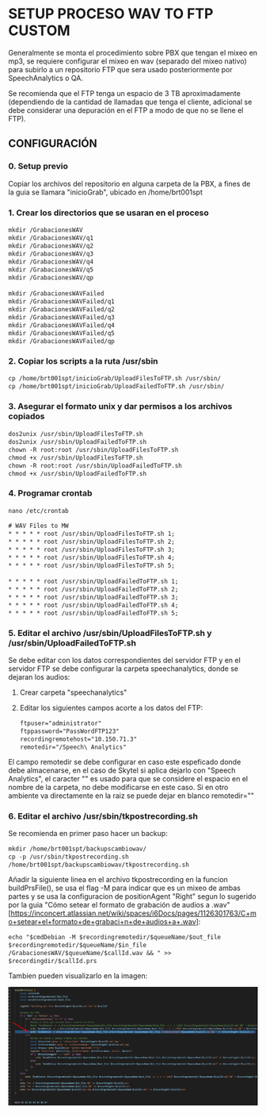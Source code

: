 # SETUP PROCESO WAV TO FTP CUSTOM

Generalmente se monta el procedimiento sobre PBX que tengan el mixeo en mp3, se requiere configurar el mixeo en wav (separado del mixeo nativo) para subirlo a un repositorio FTP que sera usado posteriormente por SpeechAnalytics o QA.

Se recomienda que el FTP tenga un espacio de 3 TB aproximadamente (dependiendo de la cantidad de llamadas que tenga el cliente, adicional se debe considerar una depuración en el FTP a modo de que no se llene el FTP).

## CONFIGURACIÓN

### 0. Setup previo

Copiar los archivos del repositorio en alguna carpeta de la PBX, a fines de la guia se llamara "inicioGrab", ubicado en /home/brt001spt

### 1. Crear los directorios que se usaran en el proceso
 
```
mkdir /GrabacionesWAV
mkdir /GrabacionesWAV/q1
mkdir /GrabacionesWAV/q2
mkdir /GrabacionesWAV/q3
mkdir /GrabacionesWAV/q4
mkdir /GrabacionesWAV/q5
mkdir /GrabacionesWAV/qp

mkdir /GrabacionesWAVFailed
mkdir /GrabacionesWAVFailed/q1
mkdir /GrabacionesWAVFailed/q2
mkdir /GrabacionesWAVFailed/q3
mkdir /GrabacionesWAVFailed/q4
mkdir /GrabacionesWAVFailed/q5
mkdir /GrabacionesWAVFailed/qp
```

### 2. Copiar los scripts a la ruta /usr/sbin

```
cp /home/brt001spt/inicioGrab/UploadFilesToFTP.sh /usr/sbin/
cp /home/brt001spt/inicioGrab/UploadFailedToFTP.sh /usr/sbin/
```

### 3. Asegurar el formato unix y dar permisos a los archivos copiados

```
dos2unix /usr/sbin/UploadFilesToFTP.sh
dos2unix /usr/sbin/UploadFailedToFTP.sh
chown -R root:root /usr/sbin/UploadFilesToFTP.sh
chmod +x /usr/sbin/UploadFilesToFTP.sh
chown -R root:root /usr/sbin/UploadFailedToFTP.sh
chmod +x /usr/sbin/UploadFailedToFTP.sh
```

### 4. Programar crontab

```
nano /etc/crontab
```

```
# WAV Files to MW
* * * * * root /usr/sbin/UploadFilesToFTP.sh 1;
* * * * * root /usr/sbin/UploadFilesToFTP.sh 2;
* * * * * root /usr/sbin/UploadFilesToFTP.sh 3;
* * * * * root /usr/sbin/UploadFilesToFTP.sh 4;
* * * * * root /usr/sbin/UploadFilesToFTP.sh 5;

* * * * * root /usr/sbin/UploadFailedToFTP.sh 1;
* * * * * root /usr/sbin/UploadFailedToFTP.sh 2;
* * * * * root /usr/sbin/UploadFailedToFTP.sh 3;
* * * * * root /usr/sbin/UploadFailedToFTP.sh 4;
* * * * * root /usr/sbin/UploadFailedToFTP.sh 5;
```

### 5. Editar el archivo /usr/sbin/UploadFilesToFTP.sh y /usr/sbin/UploadFailedToFTP.sh

Se debe editar con los datos correspondientes del servidor FTP y en el servidor FTP se debe configurar la carpeta speechanalytics, donde se dejaran los audios:

1. Crear carpeta "speechanalytics"
2. Editar los siguientes campos acorte a los datos del FTP:

    ```
    ftpuser="administrator"
    ftppassword="PassWordFTP123"
    recordingremotehost="10.150.71.3"
    remotedir="/Speech\ Analytics"
    ```

El campo remotedir se debe configurar en caso este espeficado donde debe almacenarse, en el caso de Skytel si aplica dejarlo con "Speech Analytics", el caracter "\" es usado para que se considere el espacio en el nombre de la carpeta, no debe modificarse en este caso. Si en otro ambiente va directamente en la raiz se puede dejar en blanco remotedir=""

### 6. Editar el archivo /usr/sbin/tkpostrecording.sh

Se recomienda en primer paso hacer un backup:

```
mkdir /home/brt001spt/backupscambiowav/
cp -p /usr/sbin/tkpostrecording.sh /home/brt001spt/backupscambiowav/tkpostrecording.sh
```

Añadir la siguiente linea en el archivo tkpostrecording en la funcion buildPrsFile(), se usa el flag -M para indicar que es un mixeo de ambas partes y se usa la configuracion de positionAgent "Right" segun lo sugerido por la guia "Cómo setear el formato de grabación de audios a .wav" [https://inconcert.atlassian.net/wiki/spaces/i6Docs/pages/1126301763/C+mo+setear+el+formato+de+grabaci+n+de+audios+a+.wav]:

```
echo "$cmdDebian -M $recordingremotedir/$queueName/$out_file $recordingremotedir/$queueName/$in_file /GrabacionesWAV/$queueName/$callId.wav && " >> $recordingdir/$callId.prs
```

Tambien pueden visualizarlo en la imagen:

![Imagen de referencia](assets/tkpostrecording.png)
